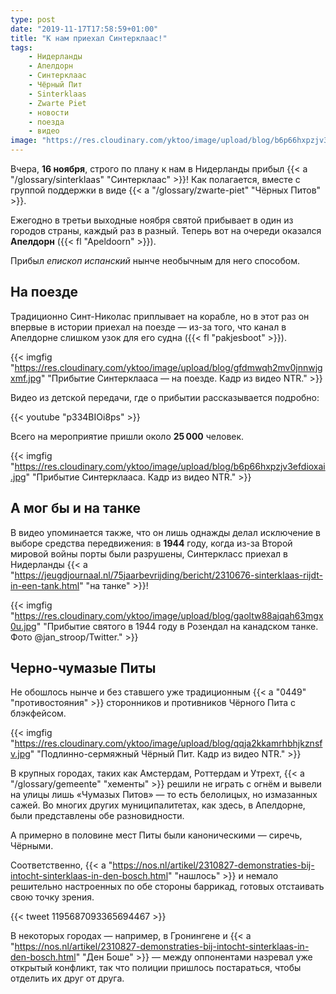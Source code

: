 ```yaml
---
type: post
date: "2019-11-17T17:58:59+01:00"
title: "К нам приехал Синтерклаас!"
tags:
    - Нидерланды
    - Апелдорн
    - Синтерклаас
    - Чёрный Пит
    - Sinterklaas
    - Zwarte Piet
    - новости
    - поезда
    - видео
image: "https://res.cloudinary.com/yktoo/image/upload/blog/b6p66hxpzjv3efdioxai.jpg"
---
```


Вчера, **16 ноября**, строго по плану к нам в Нидерланды прибыл {{< a "/glossary/sinterklaas" "Синтерклаас" >}}! Как полагается, вместе с группой поддержки в виде {{< a "/glossary/zwarte-piet" "Чёрных Питов" >}}.

Ежегодно в третьи выходные ноября святой прибывает в один из городов страны, каждый раз в разный. Теперь вот на очереди оказался **Апелдорн** ({{< fl "Apeldoorn" >}}).

Прибыл *епископ испанский* нынче необычным для него способом.

<!--more-->

## На поезде

Традиционно Синт-Николас приплывает на корабле, но в этот раз он впервые в истории приехал на поезде — из-за того, что канал в Апелдорне слишком узок для его судна ({{< fl "pakjesboot" >}}).

{{< imgfig "https://res.cloudinary.com/yktoo/image/upload/blog/gfdmwqh2mv0jnnwjgxmf.jpg" "Прибытие Синтерклааса — на поезде. Кадр из видео NTR." >}}

Видео из детской передачи, где о прибытии рассказывается подробно:

{{< youtube "p334BIOi8ps" >}}

Всего на мероприятие пришли около **25 000** человек.

{{< imgfig "https://res.cloudinary.com/yktoo/image/upload/blog/b6p66hxpzjv3efdioxai.jpg" "Прибытие Синтерклааса. Кадр из видео NTR." >}}

## А мог бы и на танке

В видео упоминается также, что он лишь однажды делал исключение в выборе средства передвижения: в **1944** году, когда из-за Второй мировой войны порты были разрушены, Синтеркласс приехал в Нидерланды {{< a "https://jeugdjournaal.nl/75jaarbevrijding/bericht/2310676-sinterklaas-rijdt-in-een-tank.html" "на танке" >}}!

{{< imgfig "https://res.cloudinary.com/yktoo/image/upload/blog/gaoltw88ajqah63mgx0u.jpg" "Прибытие святого в 1944 году в Розендал на канадском танке. Фото @jan_stroop/Twitter." >}}

## Черно-чумазые Питы

Не обошлось нынче и без ставшего уже традиционным {{< a "0449" "противостояния" >}} сторонников и противников Чёрного Пита с блэкфейсом.

{{< imgfig "https://res.cloudinary.com/yktoo/image/upload/blog/qqja2kkamrhbhjkznsfv.jpg" "Подлинно-сермяжный Чёрный Пит. Кадр из видео NTR." >}}

В крупных городах, таких как Амстердам, Роттердам и Утрехт, {{< a "/glossary/gemeente" "хементы" >}} решили не играть с огнём и вывели на улицы лишь «Чумазых Питов» — то есть белолицых, но измазанных сажей. Во многих других муниципалитетах, как здесь, в Апелдорне, были представлены обе разновидности.

А примерно в половине мест Питы были каноническими — сиречь, Чёрными.

Соответственно, {{< a "https://nos.nl/artikel/2310827-demonstraties-bij-intocht-sinterklaas-in-den-bosch.html" "нашлось" >}} и немало решительно настроенных по обе стороны баррикад, готовых отстаивать свою точку зрения.

{{< tweet 1195687093365694467 >}}

В некоторых городах — например, в Гронингене и {{< a "https://nos.nl/artikel/2310827-demonstraties-bij-intocht-sinterklaas-in-den-bosch.html" "Ден Боше" >}} — между оппонентами назревал уже открытый конфликт, так что полиции пришлось постараться, чтобы отделить их друг от друга.